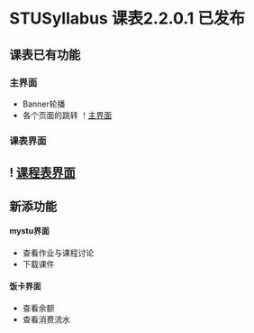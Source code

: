 # STUSyllabus  课表2.2.0.1 已发布 

## 课表已有功能
### 主界面
 - Banner轮播
 - 各个页面的跳转
！[主界面](https://github.com/STUFelix/STUSyllabus/blob/master/image/%E4%B8%BB%E7%95%8C%E9%9D%A2.jpg)
### 课表界面
! [课程表界面](https://github.com/STUFelix/STUSyllabus/blob/master/image/%E8%AF%BE%E7%A8%8B%E8%A1%A8%E7%95%8C%E9%9D%A2.jpg)
  -----------------------------
## 新添功能
#### mystu界面
 - 查看作业与课程讨论
 - 下载课件
  
#### 饭卡界面
 - 查看余额
 - 查看消费流水
  
  
